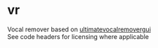# vr
Vocal remover based on [ultimatevocalremovergui](https://github.com/Anjok07/ultimatevocalremovergui)\
See code headers for licensing where applicable
